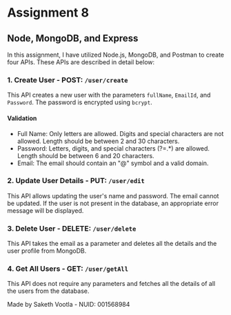 # Assignment 8

## Node, MongoDB, and Express

In this assignment, I have utilized Node.js, MongoDB, and Postman to create four APIs. These APIs are described in detail below:

### 1. Create User - POST: `/user/create`

This API creates a new user with the parameters `fullName`, `EmailId`, and `Password`. The password is encrypted using `bcrypt`.

#### Validation

- Full Name: Only letters are allowed. Digits and special characters are not allowed. Length should be between 2 and 30 characters.
- Password: Letters, digits, and special characters (?=.*) are allowed. Length should be between 6 and 20 characters.
- Email: The email should contain an "@" symbol and a valid domain.

### 2. Update User Details - PUT: `/user/edit`

This API allows updating the user's name and password. The email cannot be updated. If the user is not present in the database, an appropriate error message will be displayed.

### 3. Delete User - DELETE: `/user/delete`

This API takes the email as a parameter and deletes all the details and the user profile from MongoDB.

### 4. Get All Users - GET: `/user/getAll`

This API does not require any parameters and fetches all the details of all the users from the database.


Made by Saketh Vootla - NUID: 001568984